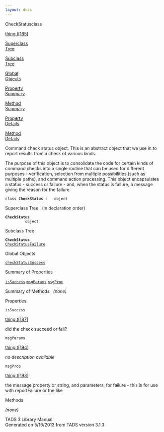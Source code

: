 ```yaml
---
layout: docs
---
```

<span class="title">CheckStatus</span><span class="type">class</span>

[thing.t](../file/thing.t.html)\[[185](../source/thing.t.html#185)\]

[Superclass  
Tree](#_SuperClassTree_)

[Subclass  
Tree](#_SubClassTree_)

[Global  
Objects](#_ObjectSummary_)

[Property  
Summary](#_PropSummary_)

[Method  
Summary](#_MethodSummary_)

[Property  
Details](#_Properties_)

[Method  
Details](#_Methods_)



Command check status object. This is an abstract object that we use in
to report results from a check of various kinds.

The purpose of this object is to consolidate the code for certain kinds
of command checks into a single routine that can be used for different
purposes - verification, selection from multiple possibilities (such as
multiple paths), and command action processing. This object encapsulates
a status - success or failure - and, when the status is failure, a
message giving the reason for the failure.

`class `**`CheckStatus`**` :   object`



<span id="_SuperClassTree_"></span>



<span class="hdln">Superclass Tree</span>   (in declaration order)



**`CheckStatus`**  
`         object`  
<span id="_SubClassTree_"></span>



<span class="hdln">Subclass Tree</span>  



**`CheckStatus`**  
[`CheckStatusFailure`](../object/CheckStatusFailure.html)  
<span id="_ObjectSummary_"></span>



<span class="hdln">Global Objects</span>  



[`checkStatusSuccess`](../object/checkStatusSuccess.html)
<span id="_PropSummary_"></span>



<span class="hdln">Summary of Properties</span>  



[`isSuccess`](#isSuccess) [`msgParams`](#msgParams) [`msgProp`](#msgProp)

<span id="_MethodSummary_"></span>



<span class="hdln">Summary of Methods</span>  
*(none)* <span id="_Properties_"></span>



<span class="hdln">Properties</span>  



<span id="isSuccess"></span>

`isSuccess`

[thing.t](../file/thing.t.html)\[[187](../source/thing.t.html#187)\]



did the check succeed or fail?



<span id="msgParams"></span>

`msgParams`

[thing.t](../file/thing.t.html)\[[194](../source/thing.t.html#194)\]



*no description available*



<span id="msgProp"></span>

`msgProp`

[thing.t](../file/thing.t.html)\[[193](../source/thing.t.html#193)\]



the message property or string, and parameters, for failure - this is
for use with reportFailure or the like



<span id="_Methods_"></span>



<span class="hdln">Methods</span>  



*(none)*



TADS 3 Library Manual  
Generated on 5/16/2013 from TADS version 3.1.3


